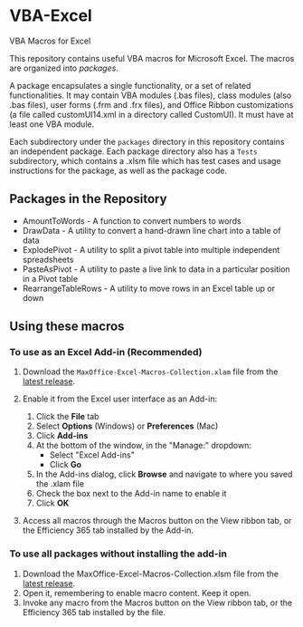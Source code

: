 # VBA-Excel

VBA Macros for Excel

This repository contains useful VBA macros for Microsoft Excel. The macros are organized into _packages_. 

A package encapsulates a single functionality, or a set of related functionalities. It may contain VBA modules (.bas files), class modules (also .bas files), user forms (.frm and .frx files), and Office Ribbon customizations (a file called customUI14.xml in a directory called CustomUI). It must have at least one VBA module.

Each subdirectory under the `packages` directory in this repository contains an independent package. Each package directory also has a `Tests` subdirectory, which contains a .xlsm file which has test cases and usage instructions for the package, as well as the package code.

## Packages in the Repository

* AmountToWords - A function to convert numbers to words
* DrawData - A utility to convert a hand-drawn line chart into a table of data
* ExplodePivot - A utility to split a pivot table into multiple independent spreadsheets
* PasteAsPivot - A utility to paste a live link to data in a particular position in a Pivot table
* RearrangeTableRows - A utility to move rows in an Excel table up or down

## Using these macros

### To use as an Excel Add-in (Recommended)

1. Download the `MaxOffice-Excel-Macros-Collection.xlam` file from the [latest release](https://github.com/MaxOffice/VBA-Excel/releases/latest).
2. Enable it from the Excel user interface as an Add-in:
    1. Click the **File** tab
    2. Select **Options** (Windows) or **Preferences** (Mac)
    3. Click **Add-ins**
    4. At the bottom of the window, in the "Manage:" dropdown:
        - Select "Excel Add-ins"
        - Click **Go**
    5. In the Add-ins dialog, click **Browse** and navigate to where you saved the .xlam file
    6. Check the box next to the Add-in name to enable it
    7. Click **OK**

3. Access all macros through the Macros button on the View ribbon tab, or the Efficiency 365 tab installed by the Add-in.

### To use all packages without installing the add-in

1. Download the MaxOffice-Excel-Macros-Collection.xlsm file from the [latest release](https://github.com/MaxOffice/VBA-Excel/releases/latest).
2. Open it, remembering to enable macro content. Keep it open.
3. Invoke any macro from the Macros button on the View ribbon tab, or the Efficiency 365 tab installed by the file.
